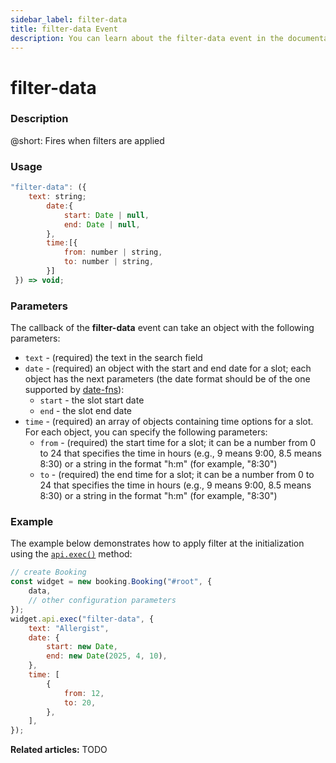 ```yaml
---
sidebar_label: filter-data
title: filter-data Event
description: You can learn about the filter-data event in the documentation of the DHTMLX JavaScript Booking library. Browse developer guides and API reference, try out code examples and live demos, and download a free 30-day evaluation version of DHTMLX Booking.
---
```


# filter-data

### Description

@short: Fires when filters are applied

### Usage

~~~jsx {}
"filter-data": ({
    text: string;
		date:{ 
			start: Date | null,
			end: Date | null,
		},
		time:[{ 
			from: number | string,
			to: number | string,
		}]
 }) => void;
~~~

### Parameters

The callback of the **filter-data** event can take an object with the following parameters:

- `text` - (required) the text in the search field
- `date` - (required) an object with the start and end date for a slot; each object has the next parameters (the date format should be of the one supported by [date-fns](https://date-fns.org/)):
  - `start` - the slot start date
  - `end` - the slot end date 
- `time` - (required) an array of objects containing time options for a slot. For each object, you can specify the following parameters:
  - `from` - (required) the start time for a slot; it can be a number from 0 to 24 that specifies the time in hours (e.g., 9 means 9:00, 8.5 means 8:30) or a string in the format "h:m" (for example, "8:30")
  - `to` - (required) the end time for a slot; it can be a number from 0 to 24 that specifies the time in hours (e.g., 9 means 9:00, 8.5 means 8:30) or a string in the format "h:m" (for example, "8:30")

### Example

The example below demonstrates how to apply filter at the initialization using the [`api.exec()`](/api/internal/booking-exec) method:

~~~jsx {6-18}
// create Booking
const widget = new booking.Booking("#root", {
	data,
	// other configuration parameters
});
widget.api.exec("filter-data", {
	text: "Allergist",
	date: {
		start: new Date,
		end: new Date(2025, 4, 10),
	},
	time: [
		{
			from: 12,
			to: 20,
		},
	],
});
~~~

**Related articles:** TODO
